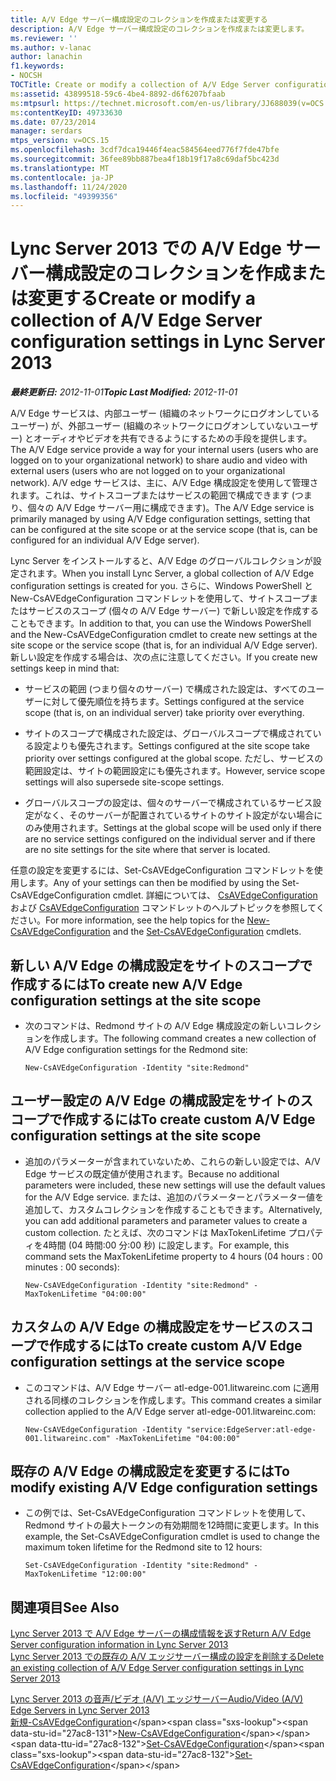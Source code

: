 ```yaml
---
title: A/V Edge サーバー構成設定のコレクションを作成または変更する
description: A/V Edge サーバー構成設定のコレクションを作成または変更します。
ms.reviewer: ''
ms.author: v-lanac
author: lanachin
f1.keywords:
- NOCSH
TOCTitle: Create or modify a collection of A/V Edge Server configuration settings
ms:assetid: 43899518-59c6-4be4-8892-d6f6207bfaab
ms:mtpsurl: https://technet.microsoft.com/en-us/library/JJ688039(v=OCS.15)
ms:contentKeyID: 49733630
ms.date: 07/23/2014
manager: serdars
mtps_version: v=OCS.15
ms.openlocfilehash: 3cdf7dca19446f4eac584564eed776f7fde47bfe
ms.sourcegitcommit: 36fee89bb887bea4f18b19f17a8c69daf5bc423d
ms.translationtype: MT
ms.contentlocale: ja-JP
ms.lasthandoff: 11/24/2020
ms.locfileid: "49399356"
---
```

# <a name="create-or-modify-a-collection-of-av-edge-server-configuration-settings-in-lync-server-2013"></a><span data-ttu-id="27ac8-103">Lync Server 2013 での A/V Edge サーバー構成設定のコレクションを作成または変更する</span><span class="sxs-lookup"><span data-stu-id="27ac8-103">Create or modify a collection of A/V Edge Server configuration settings in Lync Server 2013</span></span>

<div data-xmlns="http://www.w3.org/1999/xhtml">

<div class="topic" data-xmlns="http://www.w3.org/1999/xhtml" data-msxsl="urn:schemas-microsoft-com:xslt" data-cs="https://msdn.microsoft.com/">

<div data-asp="https://msdn2.microsoft.com/asp">



</div>

<div id="mainSection">

<div id="mainBody"><span data-ttu-id="27ac8-104">

<span> </span></span><span class="sxs-lookup"><span data-stu-id="27ac8-104">

<span> </span></span></span>

<span data-ttu-id="27ac8-105">_**最終更新日:** 2012-11-01_</span><span class="sxs-lookup"><span data-stu-id="27ac8-105">_**Topic Last Modified:** 2012-11-01_</span></span>

<span data-ttu-id="27ac8-106">A/V Edge サービスは、内部ユーザー (組織のネットワークにログオンしているユーザー) が、外部ユーザー (組織のネットワークにログオンしていないユーザー) とオーディオやビデオを共有できるようにするための手段を提供します。</span><span class="sxs-lookup"><span data-stu-id="27ac8-106">The A/V Edge service provide a way for your internal users (users who are logged on to your organizational network) to share audio and video with external users (users who are not logged on to your organizational network).</span></span> <span data-ttu-id="27ac8-107">A/V edge サービスは、主に、A/V Edge 構成設定を使用して管理されます。これは、サイトスコープまたはサービスの範囲で構成できます (つまり、個々の A/V Edge サーバー用に構成できます)。</span><span class="sxs-lookup"><span data-stu-id="27ac8-107">The A/V Edge service is primarily managed by using A/V Edge configuration settings, setting that can be configured at the site scope or at the service scope (that is, can be configured for an individual A/V Edge server).</span></span>

<span data-ttu-id="27ac8-108">Lync Server をインストールすると、A/V Edge のグローバルコレクションが設定されます。</span><span class="sxs-lookup"><span data-stu-id="27ac8-108">When you install Lync Server, a global collection of A/V Edge configuration settings is created for you.</span></span> <span data-ttu-id="27ac8-109">さらに、Windows PowerShell と New-CsAVEdgeConfiguration コマンドレットを使用して、サイトスコープまたはサービスのスコープ (個々の A/V Edge サーバー) で新しい設定を作成することもできます。</span><span class="sxs-lookup"><span data-stu-id="27ac8-109">In addition to that, you can use the Windows PowerShell and the New-CsAVEdgeConfiguration cmdlet to create new settings at the site scope or the service scope (that is, for an individual A/V Edge server).</span></span> <span data-ttu-id="27ac8-110">新しい設定を作成する場合は、次の点に注意してください。</span><span class="sxs-lookup"><span data-stu-id="27ac8-110">If you create new settings keep in mind that:</span></span>

  - <span data-ttu-id="27ac8-111">サービスの範囲 (つまり個々のサーバー) で構成された設定は、すべてのユーザーに対して優先順位を持ちます。</span><span class="sxs-lookup"><span data-stu-id="27ac8-111">Settings configured at the service scope (that is, on an individual server) take priority over everything.</span></span>

  - <span data-ttu-id="27ac8-112">サイトのスコープで構成された設定は、グローバルスコープで構成されている設定よりも優先されます。</span><span class="sxs-lookup"><span data-stu-id="27ac8-112">Settings configured at the site scope take priority over settings configured at the global scope.</span></span> <span data-ttu-id="27ac8-113">ただし、サービスの範囲設定は、サイトの範囲設定にも優先されます。</span><span class="sxs-lookup"><span data-stu-id="27ac8-113">However, service scope settings will also supersede site-scope settings.</span></span>

  - <span data-ttu-id="27ac8-114">グローバルスコープの設定は、個々のサーバーで構成されているサービス設定がなく、そのサーバーが配置されているサイトのサイト設定がない場合にのみ使用されます。</span><span class="sxs-lookup"><span data-stu-id="27ac8-114">Settings at the global scope will be used only if there are no service settings configured on the individual server and if there are no site settings for the site where that server is located.</span></span>

<span data-ttu-id="27ac8-115">任意の設定を変更するには、Set-CsAVEdgeConfiguration コマンドレットを使用します。</span><span class="sxs-lookup"><span data-stu-id="27ac8-115">Any of your settings can then be modified by using the Set-CsAVEdgeConfiguration cmdlet.</span></span> <span data-ttu-id="27ac8-116">詳細については、 [CsAVEdgeConfiguration](https://technet.microsoft.com/library/Gg412884(v=OCS.15)) および [CsAVEdgeConfiguration](https://technet.microsoft.com/library/Gg412869(v=OCS.15)) コマンドレットのヘルプトピックを参照してください。</span><span class="sxs-lookup"><span data-stu-id="27ac8-116">For more information, see the help topics for the [New-CsAVEdgeConfiguration](https://technet.microsoft.com/library/Gg412884(v=OCS.15)) and the [Set-CsAVEdgeConfiguration](https://technet.microsoft.com/library/Gg412869(v=OCS.15)) cmdlets.</span></span>

<div>

## <a name="to-create-new-av-edge-configuration-settings-at-the-site-scope"></a><span data-ttu-id="27ac8-117">新しい A/V Edge の構成設定をサイトのスコープで作成するには</span><span class="sxs-lookup"><span data-stu-id="27ac8-117">To create new A/V Edge configuration settings at the site scope</span></span>

  - <span data-ttu-id="27ac8-118">次のコマンドは、Redmond サイトの A/V Edge 構成設定の新しいコレクションを作成します。</span><span class="sxs-lookup"><span data-stu-id="27ac8-118">The following command creates a new collection of A/V Edge configuration settings for the Redmond site:</span></span>
    
        New-CsAVEdgeConfiguration -Identity "site:Redmond"

</div>

<div>

## <a name="to-create-custom-av-edge-configuration-settings-at-the-site-scope"></a><span data-ttu-id="27ac8-119">ユーザー設定の A/V Edge の構成設定をサイトのスコープで作成するには</span><span class="sxs-lookup"><span data-stu-id="27ac8-119">To create custom A/V Edge configuration settings at the site scope</span></span>

  - <span data-ttu-id="27ac8-120">追加のパラメーターが含まれていないため、これらの新しい設定では、A/V Edge サービスの既定値が使用されます。</span><span class="sxs-lookup"><span data-stu-id="27ac8-120">Because no additional parameters were included, these new settings will use the default values for the A/V Edge service.</span></span> <span data-ttu-id="27ac8-121">または、追加のパラメーターとパラメーター値を追加して、カスタムコレクションを作成することもできます。</span><span class="sxs-lookup"><span data-stu-id="27ac8-121">Alternatively, you can add additional parameters and parameter values to create a custom collection.</span></span> <span data-ttu-id="27ac8-122">たとえば、次のコマンドは MaxTokenLifetime プロパティを4時間 (04 時間:00 分:00 秒) に設定します。</span><span class="sxs-lookup"><span data-stu-id="27ac8-122">For example, this command sets the MaxTokenLifetime property to 4 hours (04 hours : 00 minutes : 00 seconds):</span></span>
    
        New-CsAVEdgeConfiguration -Identity "site:Redmond" -MaxTokenLifetime "04:00:00"

</div>

<div>

## <a name="to-create-custom-av-edge-configuration-settings-at-the-service-scope"></a><span data-ttu-id="27ac8-123">カスタムの A/V Edge の構成設定をサービスのスコープで作成するには</span><span class="sxs-lookup"><span data-stu-id="27ac8-123">To create custom A/V Edge configuration settings at the service scope</span></span>

  - <span data-ttu-id="27ac8-124">このコマンドは、A/V Edge サーバー atl-edge-001.litwareinc.com に適用される同様のコレクションを作成します。</span><span class="sxs-lookup"><span data-stu-id="27ac8-124">This command creates a similar collection applied to the A/V Edge server atl-edge-001.litwareinc.com:</span></span>
    
        New-CsAVEdgeConfiguration -Identity "service:EdgeServer:atl-edge-001.litwareinc.com" -MaxTokenLifetime "04:00:00"

</div>

<div>

## <a name="to-modify-existing-av-edge-configuration-settings"></a><span data-ttu-id="27ac8-125">既存の A/V Edge の構成設定を変更するには</span><span class="sxs-lookup"><span data-stu-id="27ac8-125">To modify existing A/V Edge configuration settings</span></span>

  - <span data-ttu-id="27ac8-126">この例では、Set-CsAVEdgeConfiguration コマンドレットを使用して、Redmond サイトの最大トークンの有効期間を12時間に変更します。</span><span class="sxs-lookup"><span data-stu-id="27ac8-126">In this example, the Set-CsAVEdgeConfiguration cmdlet is used to change the maximum token lifetime for the Redmond site to 12 hours:</span></span>
    
        Set-CsAVEdgeConfiguration -Identity "site:Redmond" -MaxTokenLifetime "12:00:00"

</div>

<div>

## <a name="see-also"></a><span data-ttu-id="27ac8-127">関連項目</span><span class="sxs-lookup"><span data-stu-id="27ac8-127">See Also</span></span>


[<span data-ttu-id="27ac8-128">Lync Server 2013 で A/V Edge サーバーの構成情報を返す</span><span class="sxs-lookup"><span data-stu-id="27ac8-128">Return A/V Edge Server configuration information in Lync Server 2013</span></span>](lync-server-2013-return-a-v-edge-server-configuration-information.md)  
[<span data-ttu-id="27ac8-129">Lync Server 2013 での既存の A/V エッジサーバー構成の設定を削除する</span><span class="sxs-lookup"><span data-stu-id="27ac8-129">Delete an existing collection of A/V Edge Server configuration settings in Lync Server 2013</span></span>](lync-server-2013-delete-an-existing-collection-of-a-v-edge-server-configuration-settings.md)  


[<span data-ttu-id="27ac8-130">Lync Server 2013 の音声/ビデオ (A/V) エッジサーバー</span><span class="sxs-lookup"><span data-stu-id="27ac8-130">Audio/Video (A/V) Edge Servers in Lync Server 2013</span></span>](lync-server-2013-audio-video-a-v-edge-servers.md)  
<span data-ttu-id="27ac8-131">[新規-CsAVEdgeConfiguration](https://technet.microsoft.com/library/Gg412884(v=OCS.15))</span><span class="sxs-lookup"><span data-stu-id="27ac8-131">[New-CsAVEdgeConfiguration](https://technet.microsoft.com/library/Gg412884(v=OCS.15))</span></span>  
<span data-ttu-id="27ac8-132">[Set-CsAVEdgeConfiguration](https://technet.microsoft.com/library/Gg412869(v=OCS.15))</span><span class="sxs-lookup"><span data-stu-id="27ac8-132">[Set-CsAVEdgeConfiguration](https://technet.microsoft.com/library/Gg412869(v=OCS.15))</span></span>  
  

<span data-ttu-id="27ac8-133"></div>

</div>

<span> </span>

</div>

</div>

</span><span class="sxs-lookup"><span data-stu-id="27ac8-133"></div>

</div>

<span> </span>

</div>

</div>

</span></span></div>

